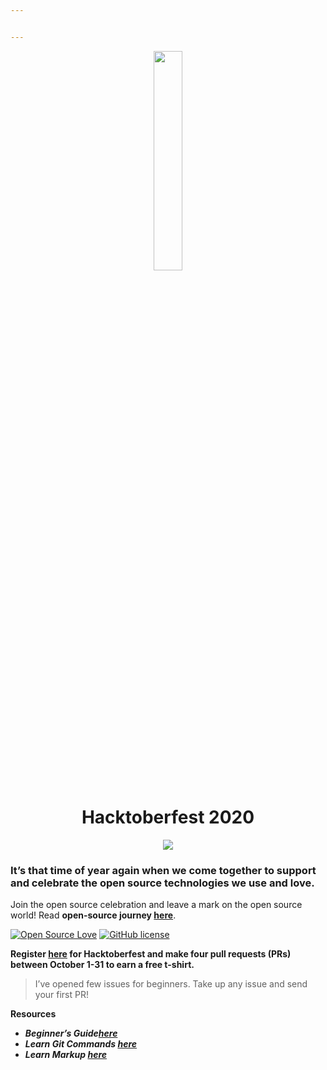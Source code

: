 ```yaml
---


---
```


<p align="center">
    <a href="https://hacktoberfest.digitalocean.com/">
        <img src="https://github.com/RishabhArya/HacktoberFest2020/blob/master/Images./Logo.svg" width="30%">
    </a>
</p>
<h1 align="center"> Hacktoberfest 2020</h1>
<p align="center">
        <img src="https://img.shields.io/github/hacktoberfest/2020/vinitshahdeo/inspirational-quotes?logo=digitalocean&amp;style=flat&amp;logoColor=white">
    
</p>
<h3 id="it’s-that-time-of-year-again-when-we-come-together-to-support-and-celebrate-the-open-source-technologies-we-use-and-love.">It’s that time of year again when we come together to support and celebrate the open source technologies we use and love.</h3>
<p>Join the open source celebration and leave a mark on the open source world! Read <strong>open-source journey <a href="https://www.opensourceforu.com/2020/07/if-you-are-a-techie-your-home-page-should-be-github-not-instagram/">here</a></strong>.</p>
<p><a href="https://github.com/RishabhArya/HacktoberFest2020/blob/master/LICENSE"><img src="https://badges.frapsoft.com/os/v2/open-source.svg?v=103" alt="Open Source Love"></a> <a href="https://github.com/RishabhArya/HacktoberFest2020/blob/master/LICENSE"><img src="https://img.shields.io/github/license/vinitshahdeo/HacktoberFest2K19?logo=GITHUB&amp;style=flat" alt="GitHub license"></a></p>
<p><strong>Register <a href="https://hacktoberfest.digitalocean.com">here</a> for Hacktoberfest and make four pull requests (PRs) between October 1-31 to earn a free t-shirt.</strong></p>
<blockquote>
<p>I’ve opened few issues for beginners. Take up any issue and send your first PR!</p>
</blockquote>
<p><strong>Resources</strong></p>
<ul>
<li><em><strong>Beginner’s Guide<a href="https://android.jlelse.eu/the-beginners-guide-to-hacktoberfest-2019-winning-the-t-shirt-1a03b67e68">here</a></strong></em></li>
<li><em><strong>Learn Git Commands <a href="https://github.com/joshnh/Git-Commands">here</a></strong></em></li>
<li><em><strong>Learn Markup <a href="https://github.com/tchapi/markdown-cheatsheet">here</a></strong></em></li>
</ul>

